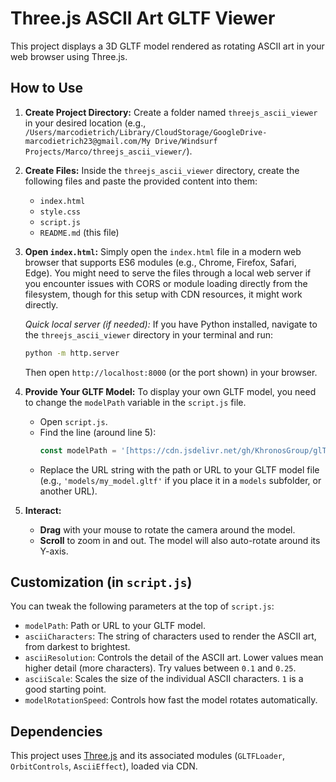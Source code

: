# Three.js ASCII Art GLTF Viewer

This project displays a 3D GLTF model rendered as rotating ASCII art in your web browser using Three.js.

## How to Use

1.  **Create Project Directory:**
    Create a folder named `threejs_ascii_viewer` in your desired location (e.g., `/Users/marcodietrich/Library/CloudStorage/GoogleDrive-marcodietrich23@gmail.com/My Drive/Windsurf Projects/Marco/threejs_ascii_viewer/`).

2.  **Create Files:**
    Inside the `threejs_ascii_viewer` directory, create the following files and paste the provided content into them:
    *   `index.html`
    *   `style.css`
    *   `script.js`
    *   `README.md` (this file)

3.  **Open `index.html`:**
    Simply open the `index.html` file in a modern web browser that supports ES6 modules (e.g., Chrome, Firefox, Safari, Edge).
    You might need to serve the files through a local web server if you encounter issues with CORS or module loading directly from the filesystem, though for this setup with CDN resources, it might work directly.

    *Quick local server (if needed):*
    If you have Python installed, navigate to the `threejs_ascii_viewer` directory in your terminal and run:
    ```bash
    python -m http.server
    ```
    Then open `http://localhost:8000` (or the port shown) in your browser.

4.  **Provide Your GLTF Model:**
    To display your own GLTF model, you need to change the `modelPath` variable in the `script.js` file.

    *   Open `script.js`.
    *   Find the line (around line 5):
        ```javascript
        const modelPath = '[https://cdn.jsdelivr.net/gh/KhronosGroup/glTF-Sample-Models@master/2.0/DamagedHelmet/glTF/DamagedHelmet.gltf';](https://cdn.jsdelivr.net/gh/KhronosGroup/glTF-Sample-Models@master/2.0/DamagedHelmet/glTF/DamagedHelmet.gltf';)
        ```
    *   Replace the URL string with the path or URL to your GLTF model file (e.g., `'models/my_model.gltf'` if you place it in a `models` subfolder, or another URL).

5.  **Interact:**
    *   **Drag** with your mouse to rotate the camera around the model.
    *   **Scroll** to zoom in and out.
    The model will also auto-rotate around its Y-axis.

## Customization (in `script.js`)

You can tweak the following parameters at the top of `script.js`:

*   `modelPath`: Path or URL to your GLTF model.
*   `asciiCharacters`: The string of characters used to render the ASCII art, from darkest to brightest.
*   `asciiResolution`: Controls the detail of the ASCII art. Lower values mean higher detail (more characters). Try values between `0.1` and `0.25`.
*   `asciiScale`: Scales the size of the individual ASCII characters. `1` is a good starting point.
*   `modelRotationSpeed`: Controls how fast the model rotates automatically.

## Dependencies

This project uses [Three.js](https://threejs.org/) and its associated modules (`GLTFLoader`, `OrbitControls`, `AsciiEffect`), loaded via CDN.